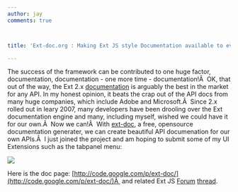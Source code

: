 ```yaml
---
author: jay
comments: true



title: 'Ext-doc.org : Making Ext JS style Documentation available to everyone'

---
```


The success of the framework can be contributed to one huge factor, documentation, documentation - one more time - documentation!Â  OK, that out of the way, the Ext 2.x [documentation](http://extjs.com/deploy/dev/docs/) is arguably the best in the market for any API. In my honest opinion, it beats the crap out of the API docs from many huge companies, which include Adobe and Microsoft.Â  Since 2.x rolled out in leary 2007, many developers have been drooling over the Ext documentation engine and many, including myself, wished we could have it for our own.Â  Now we can!Â  With [ext-doc](http://ext-doc.org/docs/), a free, opensource documentation generater, we can create beautiful API documenation for our own APIs.Â  I just joined the project and am hoping to submit some of my UI Extensions such as the tabpanel menu:

[![](http://moduscreate.com/img/screencasts/2009-01-16_1559.png)](http://moduscreate.com/60/updates-to-the-tab-panel-scroller-menu-released-earlier-today)

Here is the doc page: [http://code.google.com/p/ext-doc/](http://code.google.com/p/ext-doc/)Â  and related Ext JS [Forum](http://extjs.com/forum) [thread](http://extjs.com/forum/showthread.php?t=55214).

